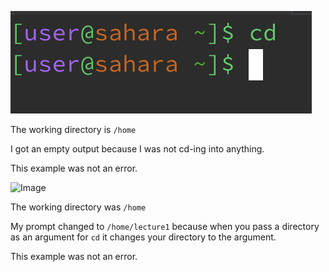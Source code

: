 ![Image](cd-no-command.png)

The working directory is `/home`

I got an empty output because I was not cd-ing into anything.

This example was not an error.

![Image](cd-directory-arguement.png)

The working directory was `/home`

My prompt changed to `/home/lecture1` because when you pass a directory as an argument for `cd` it changes your directory to the argument.

This example was not an error. 
